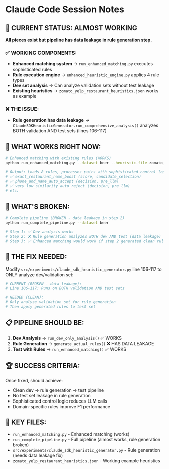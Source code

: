 # Claude Code Session Notes

## 🎯 **CURRENT STATUS: ALMOST WORKING**

**All pieces exist but pipeline has data leakage in rule generation step.**

### ✅ **WORKING COMPONENTS:**
- **Enhanced matching system** → `run_enhanced_matching.py` executes sophisticated rules
- **Rule execution engine** → `enhanced_heuristic_engine.py` applies 4 rule types
- **Dev set analysis** → Can analyze validation sets without test leakage
- **Existing heuristics** → `zomato_yelp_restaurant_heuristics.json` works as example

### ❌ **THE ISSUE:**
- **Rule generation has data leakage** → `ClaudeSDKHeuristicGenerator.run_comprehensive_analysis()` analyzes BOTH validation AND test sets (lines 106-117)

## 🧪 **WHAT WORKS RIGHT NOW:**

```bash
# Enhanced matching with existing rules (WORKS)
python run_enhanced_matching.py --dataset beer --heuristic-file zomato_yelp_restaurant_heuristics.json --max-candidates 50 --limit 10

# Output: Loads 8 rules, processes pairs with sophisticated control logic
# ✅ exact_restaurant_name_boost (score, candidate_selection)
# ✅ phone_and_name_auto_accept (decision, pre_llm) 
# ✅ very_low_similarity_auto_reject (decision, pre_llm)
# etc.
```

## 🚧 **WHAT'S BROKEN:**

```bash
# Complete pipeline (BROKEN - data leakage in step 2)
python run_complete_pipeline.py --dataset beer

# Step 1: ✅ Dev analysis works
# Step 2: ❌ Rule generation analyzes BOTH dev AND test (data leakage)
# Step 3: ✅ Enhanced matching would work if step 2 generated clean rules
```

## 🔧 **THE FIX NEEDED:**

Modify `src/experiments/claude_sdk_heuristic_generator.py` line 106-117 to ONLY analyze dev/validation set:

```python
# CURRENT (BROKEN - data leakage):
# Line 106-117: Runs on BOTH validation AND test sets

# NEEDED (CLEAN):
# Only analyze validation set for rule generation
# Then apply generated rules to test set
```

## 📋 **PIPELINE SHOULD BE:**

1. **Dev Analysis** → `run_dev_only_analysis()` ✅ WORKS
2. **Rule Generation** → `generate_actual_rules()` ❌ HAS DATA LEAKAGE  
3. **Test with Rules** → `run_enhanced_matching()` ✅ WORKS

## 🏆 **SUCCESS CRITERIA:**

Once fixed, should achieve:
- Clean dev → rule generation → test pipeline
- No test set leakage in rule generation
- Sophisticated control logic reduces LLM calls
- Domain-specific rules improve F1 performance

## 📁 **KEY FILES:**

- `run_enhanced_matching.py` - Enhanced matching (works)
- `run_complete_pipeline.py` - Full pipeline (almost works, rule generation broken)  
- `src/experiments/claude_sdk_heuristic_generator.py` - Rule generation (needs data leakage fix)
- `zomato_yelp_restaurant_heuristics.json` - Working example heuristics